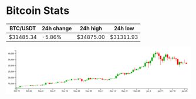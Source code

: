 # Bitcoin Stats

BTC/USDT|24h change|24h high|24h low|
|---|---|---|---|
|$31485.34|-5.86%|$34875.00|$31311.93|

<img src="./chart.svg">
